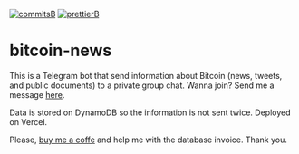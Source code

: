 [![commitsB]][commitsL] [![prettierB]][prettierL]

# bitcoin-news

This is a Telegram bot that send information about Bitcoin (news, tweets, and public documents) to a private group chat. Wanna join? Send me a message [here](https://t.me/fnmendez).

Data is stored on DynamoDB so the information is not sent twice. Deployed on Vercel.

Please, [buy me a coffe](https://www.buymeacoffee.com/francomendez) and help me with the database invoice. Thank you.

<!-- Badges -->

[commitsB]:https://img.shields.io/badge/commits-conventional%20-blue.svg
[commitsL]:https://conventionalcommits.org

[prettierB]:https://img.shields.io/badge/code_style-prettier-ff69b4.svg?style=flat-square
[prettierL]:https://github.com/prettier/prettier
